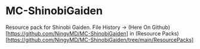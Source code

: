 # MC-ShinobiGaiden

Resource pack for Shinobi Gaiden. File History → (Here On Github)[https://github.com/NingyMD/MC-ShinobiGaiden] in (Resource Packs)[https://github.com/NingyMD/MC-ShinobiGaiden/tree/main/ResourcePacks]